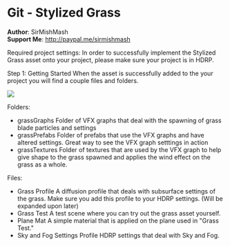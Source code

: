 # Git - Stylized Grass
**Author**: SirMishMash  
**Support Me**: http://paypal.me/sirmishmash

Required project settings:
In order to successfully implement the Stylized Grass asset onto your project, please make sure your project is in HDRP.

Step 1: Getting Started
When the asset is successfully added to the your project you will find a couple files and folders. 

<img src="https://github.com/SirMishMash/Unity-StylizedGrass/blob/main/Git_docImages/Starting1.PNG">

Folders:
- grassGraphs      Folder of VFX graphs that deal with the spawning of grass blade particles and settings
- grassPrefabs     Folder of prefabs that use the VFX graphs and have altered settings. Great way to see the VFX graph setttings in action
- grassTextures    Folder of textures that are used by the VFX graph to help give shape to the grass spawned and applies the wind effect on the grass as a whole.

Files:
- Grass Profile                   A diffusion profile that deals with subsurface settings of the grass. Make sure you add this profile to your HDRP settings. (Will be expanded     upon later)
- Grass Test                      A test scene where you can try out the grass asset yourself.
- Plane Mat                       A simple material that is applied on the plane used in "Grass Test."
- Sky and Fog Settings Profile    HDRP settings that deal with Sky and Fog.
